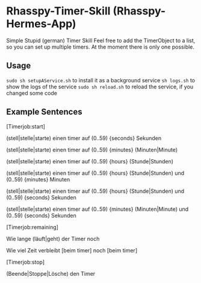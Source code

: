 # Rhasspy-Timer-Skill (Rhasspy-Hermes-App)
Simple Stupid (german) Timer Skill
Feel free to add the TimerObject to a list, so you can set up multiple timers. At the moment there is only one possible.

## Usage
`sudo sh setupAService.sh` to install it as a background service
`sh logs.sh` to show the logs of the service
`sudo sh reload.sh` to reload the service, if you changed some code

## Example Sentences

[Timerjob:start]

(stell|stelle|starte) einen timer auf (0..59) {seconds} Sekunden

(stell|stelle|starte) einen timer auf (0..59) {minutes} (Minuten|Minute)

(stell|stelle|starte) einen timer auf (0..59) {hours} (Stunde|Stunden)

(stell|stelle|starte) einen timer auf (0..59) {hours} (Stunde|Stunden) und (0..59) {minutes} Minuten

(stell|stelle|starte) einen timer auf (0..59) {hours} (Stunde|Stunden) und (0..59) {seconds} Sekunden

(stell|stelle|starte) einen timer auf (0..59) {minutes} (Minuten|Minute) und (0..59) {seconds} Sekunden

[Timerjob:remaining]

Wie lange (läuft|geht) der Timer noch

Wie viel Zeit verbleibt [beim timer] noch [beim timer]

[Timerjob:stop]

(Beende|Stoppe|Lösche) den Timer
